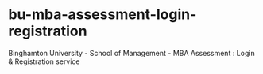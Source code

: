 # bu-mba-assessment-login-registration
Binghamton University - School of Management - MBA Assessment : Login &amp; Registration service
